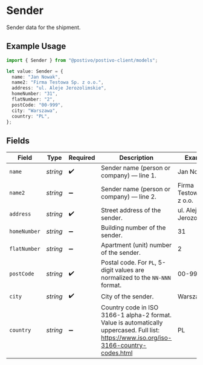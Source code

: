 # Sender

Sender data for the shipment.

## Example Usage

```typescript
import { Sender } from "@postivo/postivo-client/models";

let value: Sender = {
  name: "Jan Nowak",
  name2: "Firma Testowa Sp. z o.o.",
  address: "ul. Aleje Jerozolimskie",
  homeNumber: "31",
  flatNumber: "2",
  postCode: "00-999",
  city: "Warszawa",
  country: "PL",
};
```

## Fields

| Field                                                                                                                                    | Type                                                                                                                                     | Required                                                                                                                                 | Description                                                                                                                              | Example                                                                                                                                  |
| ---------------------------------------------------------------------------------------------------------------------------------------- | ---------------------------------------------------------------------------------------------------------------------------------------- | ---------------------------------------------------------------------------------------------------------------------------------------- | ---------------------------------------------------------------------------------------------------------------------------------------- | ---------------------------------------------------------------------------------------------------------------------------------------- |
| `name`                                                                                                                                   | *string*                                                                                                                                 | :heavy_check_mark:                                                                                                                       | Sender name (person or company) — line 1.                                                                                                | Jan Nowak                                                                                                                                |
| `name2`                                                                                                                                  | *string*                                                                                                                                 | :heavy_minus_sign:                                                                                                                       | Sender name (person or company) — line 2.                                                                                                | Firma Testowa Sp. z o.o.                                                                                                                 |
| `address`                                                                                                                                | *string*                                                                                                                                 | :heavy_check_mark:                                                                                                                       | Street address of the sender.                                                                                                            | ul. Aleje Jerozolimskie                                                                                                                  |
| `homeNumber`                                                                                                                             | *string*                                                                                                                                 | :heavy_minus_sign:                                                                                                                       | Building number of the sender.                                                                                                           | 31                                                                                                                                       |
| `flatNumber`                                                                                                                             | *string*                                                                                                                                 | :heavy_minus_sign:                                                                                                                       | Apartment (unit) number of the sender.                                                                                                   | 2                                                                                                                                        |
| `postCode`                                                                                                                               | *string*                                                                                                                                 | :heavy_check_mark:                                                                                                                       | Postal code. For `PL`, 5-digit values are normalized to the `NN-NNN` format.                                                             | 00-999                                                                                                                                   |
| `city`                                                                                                                                   | *string*                                                                                                                                 | :heavy_check_mark:                                                                                                                       | City of the sender.                                                                                                                      | Warszawa                                                                                                                                 |
| `country`                                                                                                                                | *string*                                                                                                                                 | :heavy_minus_sign:                                                                                                                       | Country code in ISO 3166-1 alpha-2 format. Value is automatically uppercased. Full list: https://www.iso.org/iso-3166-country-codes.html | PL                                                                                                                                       |